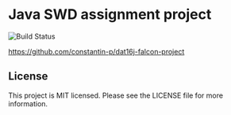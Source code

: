 # Java SWD assignment project
![Build Status](https://travis-ci.org/constantin-p/dat16j-falcon-project.svg?branch=master)

https://github.com/constantin-p/dat16j-falcon-project

License
-------

This project is MIT licensed.
Please see the LICENSE file for more information.

